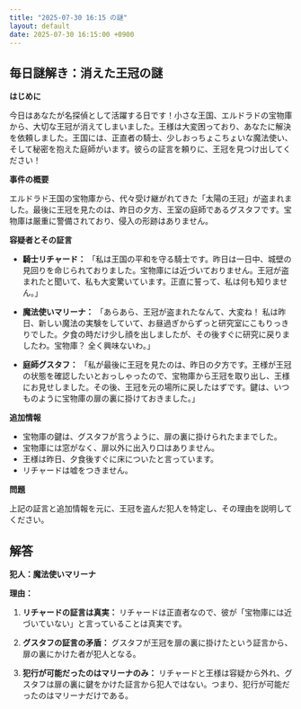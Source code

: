 ```yaml
---
title: "2025-07-30 16:15 の謎"
layout: default
date: 2025-07-30 16:15:00 +0900
---
```

## 毎日謎解き：消えた王冠の謎

**はじめに**

今日はあなたが名探偵として活躍する日です！小さな王国、エルドラドの宝物庫から、大切な王冠が消えてしまいました。王様は大変困っており、あなたに解決を依頼しました。王国には、正直者の騎士、少しおっちょこちょいな魔法使い、そして秘密を抱えた庭師がいます。彼らの証言を頼りに、王冠を見つけ出してください！

**事件の概要**

エルドラド王国の宝物庫から、代々受け継がれてきた「太陽の王冠」が盗まれました。最後に王冠を見たのは、昨日の夕方、王室の庭師であるグスタフです。宝物庫は厳重に警備されており、侵入の形跡はありません。

**容疑者とその証言**

*   **騎士リチャード：**
    「私は王国の平和を守る騎士です。昨日は一日中、城壁の見回りを命じられておりました。宝物庫には近づいておりません。王冠が盗まれたと聞いて、私も大変驚いています。正直に誓って、私は何も知りません。」

*   **魔法使いマリーナ：**
    「あらあら、王冠が盗まれたなんて、大変ね！ 私は昨日、新しい魔法の実験をしていて、お昼過ぎからずっと研究室にこもりっきりでした。夕食の時だけ少し顔を出しましたが、その後すぐに研究に戻りましたわ。宝物庫？ 全く興味ないわ。」

*   **庭師グスタフ：**
    「私が最後に王冠を見たのは、昨日の夕方です。王様が王冠の状態を確認したいとおっしゃったので、宝物庫から王冠を取り出し、王様にお見せしました。その後、王冠を元の場所に戻したはずです。鍵は、いつものように宝物庫の扉の裏に掛けておきました。」

**追加情報**

*   宝物庫の鍵は、グスタフが言うように、扉の裏に掛けられたままでした。
*   宝物庫には窓がなく、扉以外に出入り口はありません。
*   王様は昨日、夕食後すぐに床についたと言っています。
*   リチャードは嘘をつきません。

**問題**

上記の証言と追加情報を元に、王冠を盗んだ犯人を特定し、その理由を説明してください。

## 解答

**犯人：魔法使いマリーナ**

**理由：**

1.  **リチャードの証言は真実：** リチャードは正直者なので、彼が「宝物庫には近づいていない」と言っていることは真実です。

2.  **グスタフの証言の矛盾：** グスタフが王冠を扉の裏に掛けたという証言から、扉の裏にかけた者が犯人となる。

3.  **犯行が可能だったのはマリーナのみ：** リチャードと王様は容疑から外れ、グスタフは扉の裏に鍵をかけた証言から犯人ではない。つまり、犯行が可能だったのはマリーナだけである。
